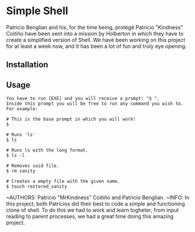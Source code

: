 # Simple Shell

Patricio Benglian and his, for the time being, protégé Patricio "Kindness" Coitiño have been sent into a mission by Holberton in which they have to create a simplified version of Shell. We have been working on this project for at least a week now, and It has been a lot of fun and truly eye opening.

## Installation

## Usage

```
You have to run [EXE] and you will receive a prompt: "$ ". 
Inside this prompt you will be free to run any command you wish to. 
For example: 

# This is the base prompt in which you will work!
$

# Runs 'ls'
$ ls

# Runs ls with the long format.
$ ls -l

# Removes said file.
$ rm sanity

# Creates a empty file with the given name.
$ touch restored_sanity
```

~AUTHORS:
 Patricio "MrKindness" Coitiño and Patricio Benglian.
  ~INFO:
  In this project, both Patricios did their best to code a simple and functioning clone of shell. To do this we had to work and learn togheter, from input reading to parent processes, we had a great time doing this amazing project.
